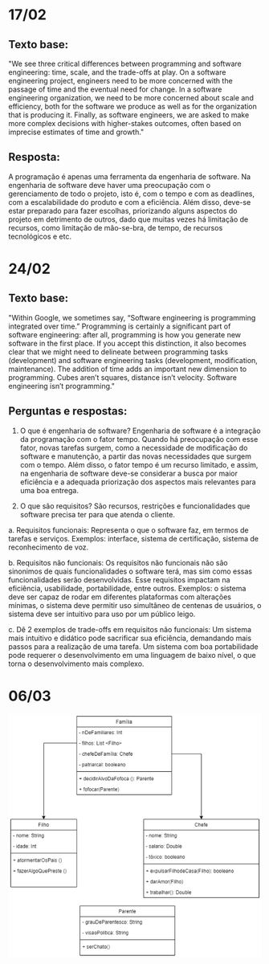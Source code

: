 # 17/02
## Texto base:
"We see three critical differences between programming and software engineering: time, scale, and the trade-offs at play. On a software engineering project, engineers need to be more concerned with the passage of time and the eventual need for change. In a software engineering organization, we need to be more concerned about scale and efficiency, both for the software we produce as well as for the organization that is producing it. Finally, as software engineers, we are asked to make more complex decisions with higher-stakes outcomes, often based on imprecise estimates of time and growth."

## Resposta:
A programação é apenas uma ferramenta da engenharia de software. Na engenharia de software deve haver uma preocupação com o gerenciamento de todo o projeto, isto é, com o tempo e com as deadlines, com a escalabilidade do produto e com a eficiência. Além disso, deve-se estar preparado para fazer escolhas, priorizando alguns aspectos do projeto em detrimento de outros, dado que muitas vezes há limitação de recursos, como limitação de mão-se-bra, de tempo, de recursos tecnológicos e etc.

# 24/02
## Texto base:
"Within Google, we sometimes say, “Software engineering is programming integrated over time.” Programming is certainly a significant part of software engineering: after all, programming is how you generate new software in the first place. If you accept this distinction, it also becomes clear that we might need to delineate between programming tasks (development) and software engineering tasks (development, modification, maintenance). The addition of time adds an important new dimension to programming. Cubes aren’t squares, distance isn’t velocity. Software engineering isn’t programming."

## Perguntas e respostas:
1) O que é engenharia de software?
Engenharia de software é a integração da programação com o fator tempo. Quando há preocupação com esse fator, novas tarefas surgem, como a necessidade de modificação do software e manutenção, a partir das novas necessidades que surgem com o tempo. Além disso, o fator tempo é um recurso limitado, e assim, na engenharia de software deve-se considerar a busca por maior eficiência e a adequada priorização dos aspectos mais relevantes para uma boa entrega.

2) O que são requisitos?
São recursos, restrições e funcionalidades que software precisa ter para que atenda o cliente.

a. Requisitos funcionais:
Representa o que o software faz, em termos de tarefas e serviços. Exemplos: interface, sistema de certificação, sistema de reconhecimento de voz.

b. Requisitos não funcionais:
Os requisitos não funcionais não são sinonimos de quais funcionalidades o software terá, mas sim como essas funcionalidades serão desenvolvidas. Esse requisitos impactam na eficiência, usabilidade, portabilidade, entre outros. Exemplos: o sistema deve ser capaz de rodar em diferentes plataformas com alterações mínimas, o sistema deve permitir uso simultâneo de centenas de usuários, o sistema deve ser intuitivo para uso por um público leigo.

c. Dê 2 exemplos de trade-offs em requisitos não funcionais:
Um sistema mais intuitivo e didático pode sacrificar sua eficiência, demandando mais passos para a realização de uma tarefa. Um sistema com boa portabilidade pode requerer o desenvolvimento em uma linguagem de baixo nível, o que torna o desenvolvimento mais complexo.

# 06/03

![diagrama de classes UML para o sistema Familia](https://github.com/taniacruzz/BERTOTI/blob/e330c76ced48d035c94dbb27cd7091073cf6f601/Engenharia%20de%20Software/Diagrama%20sem%20nome.drawio.png)

